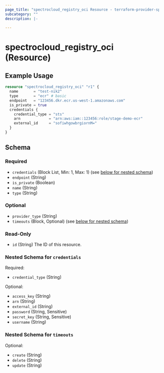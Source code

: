 ```yaml
---
page_title: "spectrocloud_registry_oci Resource - terraform-provider-spectrocloud"
subcategory: ""
description: |-
  
---
```


# spectrocloud_registry_oci (Resource)

  

## Example Usage

```terraform
resource "spectrocloud_registry_oci" "r1" {
  name       = "test-nik2"
  type       = "ecr" # basic
  endpoint   = "123456.dkr.ecr.us-west-1.amazonaws.com"
  is_private = true
  credentials {
    credential_type = "sts"
    arn             = "arn:aws:iam::123456:role/stage-demo-ecr"
    external_id     = "sofiwhgowbrgiornM="
  }
}
```


<!-- schema generated by tfplugindocs -->
## Schema

### Required

- `credentials` (Block List, Min: 1, Max: 1) (see [below for nested schema](#nestedblock--credentials))
- `endpoint` (String)
- `is_private` (Boolean)
- `name` (String)
- `type` (String)

### Optional

- `provider_type` (String)
- `timeouts` (Block, Optional) (see [below for nested schema](#nestedblock--timeouts))

### Read-Only

- `id` (String) The ID of this resource.

<a id="nestedblock--credentials"></a>
### Nested Schema for `credentials`

Required:

- `credential_type` (String)

Optional:

- `access_key` (String)
- `arn` (String)
- `external_id` (String)
- `password` (String, Sensitive)
- `secret_key` (String, Sensitive)
- `username` (String)


<a id="nestedblock--timeouts"></a>
### Nested Schema for `timeouts`

Optional:

- `create` (String)
- `delete` (String)
- `update` (String)
